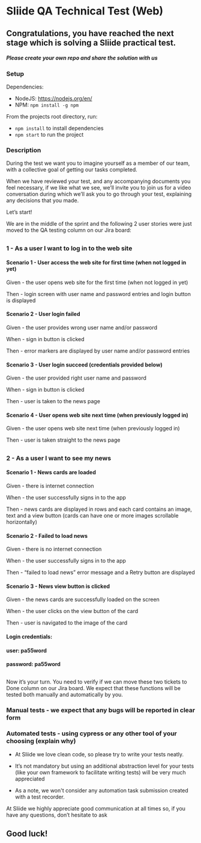 # Sliide QA Technical Test (Web)
## Congratulations, you have reached the next stage which is solving a Sliide practical test.
##### Please create your own repo and share the solution with us

### Setup

Dependencies:
- NodeJS: https://nodejs.org/en/
- NPM: `npm install -g npm`

From the projects root directory, run:
- `npm install` to install dependencies
- `npm start` to run the project


### Description
During the test we want you to imagine yourself as a member of our team, with a collective goal of getting our tasks completed.

When we have reviewed your test, and any accompanying documents you feel necessary, if we like what we see, we’ll invite you to join us for a video conversation during which we’ll ask you to go through your test, explaining any decisions that you made.

Let’s start!

We are in the middle of the sprint and the following 2 user stories were just moved to the QA testing column on our Jira board:

##
### 1 - As a user I want to log in to the web site

#### Scenario 1 - User access the web site for first time (when not logged in yet)

Given - the user opens web site for the first time (when not logged in yet)

Then - login screen with user name and password entries and login button is displayed

#### Scenario 2 - User login failed

Given - the user provides wrong user name and/or password

When - sign in button is clicked

Then - error markers are displayed by user name and/or password entries

#### Scenario 3 - User login succeed (credentials provided below)

Given - the user provided right user name and password

When - sign in button is clicked

Then - user is taken to the news page

#### Scenario 4 - User opens web site next time (when previously logged in)

Given - the user opens web site next time (when previously logged in)

Then - user is taken straight to the news page

 ##

### 2 - As a user I want to see my news

#### Scenario 1 - News cards are loaded

Given - there is internet connection 

When - the user successfully signs in to the app

Then - news cards are displayed in rows and each card contains an image, text and a view button (cards can have one or more images scrollable horizontally)

#### Scenario 2 - Failed to load news

Given - there is no internet connection 

When - the user successfully signs in to the app

Then - “failed to load news” error message and a Retry button are displayed 

#### Scenario 3 - News view button is clicked

Given - the news cards are successfully loaded on the screen

When - the user clicks on the view button of the card

Then - user is navigated to the image of the card

#### Login credentials:
#### user: pa55word
#### password: pa55word

##

Now it’s your turn. You need to verify if we can move these two tickets to Done column on our Jira board.
We expect that these functions will be tested both manually and automatically by you.

### Manual tests - we expect that any bugs will be reported in clear form

### Automated tests - using cypress or any other tool of your choosing (explain why)

* At Sliide we love clean code, so please try to write your tests neatly.

* It’s not mandatory but using an additional abstraction level for your tests (like your own framework to facilitate writing tests) will be very much appreciated

* As a note, we won't consider any automation task submission created with a test recorder.


At Sliide we highly appreciate good communication at all times so, if you have any questions, don’t hesitate to ask   

## Good luck!   
